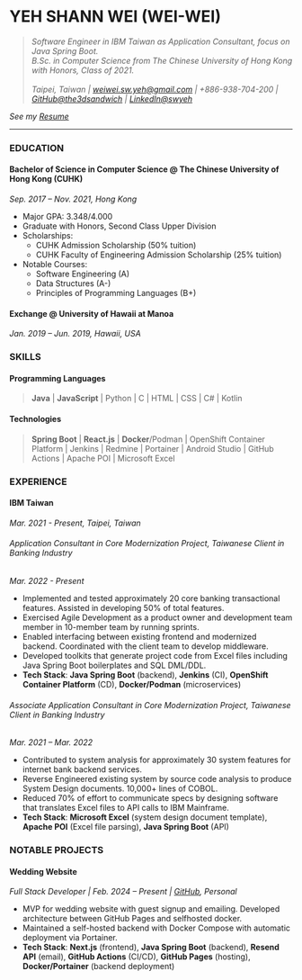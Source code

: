 # YEH SHANN WEI (WEI-WEI)

> _Software Engineer in IBM Taiwan as Application Consultant, focus on Java Spring Boot.<br/>B.Sc. in Computer Science from The Chinese University of Hong Kong with Honors, Class of 2021.<br/><br/>Taipei, Taiwan | weiwei.sw.yeh@gmail.com | +886-938-704-200 | [GitHub@the3dsandwich](https://github.com/the3dsandwich) | [LinkedIn@swyeh](https://www.linkedin.com/in/swyeh/)_

_See my [Resume](./resume/CV_WeiWei_2024.pdf)_

---

### EDUCATION

#### Bachelor of Science in Computer Science @ The Chinese University of Hong Kong (CUHK)

_Sep. 2017 – Nov. 2021, Hong Kong_

- Major GPA: 3.348/4.000
- Graduate with Honors, Second Class Upper Division
- Scholarships:
  - CUHK Admission Scholarship (50% tuition)
  - CUHK Faculty of Engineering Admission Scholarship (25% tuition)
- Notable Courses:
  - Software Engineering (A)
  - Data Structures (A-)
  - Principles of Programming Languages (B+)

#### Exchange @ University of Hawaii at Manoa

_Jan. 2019 – Jun. 2019, Hawaii, USA_

### SKILLS

#### Programming Languages

> **Java** | **JavaScript** | Python | C | HTML | CSS | C# | Kotlin

#### Technologies

> **Spring Boot** | **React.js** | **Docker**/Podman | OpenShift Container Platform | Jenkins | Redmine | Portainer | Android Studio | GitHub Actions | Apache POI | Microsoft Excel

### EXPERIENCE

#### IBM Taiwan

_Mar. 2021 - Present, Taipei, Taiwan_

###### Application Consultant in Core Modernization Project, Taiwanese Client in Banking Industry

_Mar. 2022 - Present_

- Implemented and tested approximately 20 core banking transactional features. Assisted in developing 50% of total features.
- Exercised Agile Development as a product owner and development team member in 10-member team by running sprints.
- Enabled interfacing between existing frontend and modernized backend. Coordinated with the client team to develop middleware.
- Developed toolkits that generate project code from Excel files including Java Spring Boot boilerplates and SQL DML/DDL.
- **Tech Stack**: **Java Spring Boot** (backend), **Jenkins** (CI), **OpenShift Container Platform** (CD), **Docker/Podman** (microservices)

###### Associate Application Consultant in Core Modernization Project, Taiwanese Client in Banking Industry

_Mar. 2021 – Mar. 2022_

- Contributed to system analysis for approximately 30 system features for internet bank backend services.
- Reverse Engineered existing system by source code analysis to produce System Design documents. 10,000+ lines of COBOL.
- Reduced 70% of effort to communicate specs by designing software that translates Excel files to API calls to IBM Mainframe.
- **Tech Stack**: **Microsoft Excel** (system design document template), **Apache POI** (Excel file parsing), **Java Spring Boot** (API)

### NOTABLE PROJECTS

#### Wedding Website

_Full Stack Developer | Feb. 2024 – Present | [GitHub](https://github.com/the3dsandwich/hailey-and-weiwei), Personal_

- MVP for wedding website with guest signup and emailing. Developed architecture between GitHub Pages and selfhosted docker.
- Maintained a self-hosted backend with Docker Compose with automatic deployment via Portainer.
- **Tech Stack**: **Next.js** (frontend), **Java Spring Boot** (backend), **Resend API** (email), **GitHub Actions** (CI/CD), **GitHub Pages** (hosting), **Docker/Portainer** (backend deployment)
